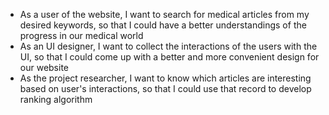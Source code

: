 * As a user of the website, I want to search for medical articles from my desired keywords, so that I could have a better understandings of the progress in our medical world
* As an UI designer, I want to collect the interactions of the users with the UI, so that I could come up with a better and more convenient design for our website
* As the project researcher, I want to know which articles are interesting based on user's interactions, so that I could use that record to develop ranking algorithm